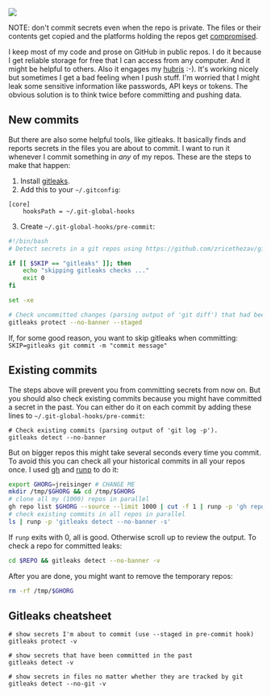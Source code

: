 ![](https://user-images.githubusercontent.com/1047259/233588004-d2feae9d-5962-462a-bc6f-6d426ab8f026.png)

NOTE: don't commit secrets even when the repo is private. The files or their contents get copied and the platforms holding the repos get [compromised](https://www.darkreading.com/application-security/github-private-rsa-ssh-key-mistakenly-exposed-public-repository).

I keep most of my code and prose on GitHub in public repos. I do it because I get reliable storage for free that I can access from any computer. And it might be helpful to others. Also it engages my [hubris](https://thethreevirtues.com/) :-). It's working nicely but sometimes I get a bad feeling when I push stuff. I'm worried that I might leak some sensitive information like passwords, API keys or tokens. The obvious solution is to think twice before committing and pushing data.

## New commits

But there are also some helpful tools, like gitleaks. It basically finds and reports secrets in the files you are about to commit. I want to run it whenever I commit something in *any* of my repos. These are the steps to make that happen:

1. Install [gitleaks](https://github.com/gitleaks/gitleaks).
2. Add this to your `~/.gitconfig`:

```
[core]
    hooksPath = ~/.git-global-hooks
```

3. Create `~/.git-global-hooks/pre-commit`:

```sh
#!/bin/bash
# Detect secrets in a git repos using https://github.com/zricethezav/gitleaks

if [[ $SKIP == "gitleaks" ]]; then
    echo "skipping gitleaks checks ..."
    exit 0
fi

set -xe

# Check uncommitted changes (parsing output of 'git diff') that had been 'git add'ed.
gitleaks protect --no-banner --staged
```

If, for some good reason, you want to skip gitleaks when committing: `SKIP=gitleaks git commit -m "commit message"`

## Existing commits

The steps above will prevent you from committing secrets from now on. But you should also check existing commits because you might have committed a secret in the past. You can either do it on each commit by adding these lines to `~/.git-global-hooks/pre-commit`:

```
# Check existing commits (parsing output of 'git log -p').
gitleaks detect --no-banner
```

But on bigger repos this might take several seconds every time you commit. To avoid this you can check all your historical commits in all your repos once. I used [gh](https://cli.github.com/) and [runp](https://github.com/jreisinger/runp) to do it:

```sh
export GHORG=jreisinger # CHANGE ME
mkdir /tmp/$GHORG && cd /tmp/$GHORG
# clone all my (1000) repos in parallel
gh repo list $GHORG --source --limit 1000 | cut -f 1 | runp -p 'gh repo clone'
# check existing commits in all repos in parallel
ls | runp -p 'gitleaks detect --no-banner -s'
```

If `runp` exits with 0, all is good. Otherwise scroll up to review the output. To check a repo for committed leaks:

```sh
cd $REPO && gitleaks detect --no-banner -v
```

After you are done, you might want to remove the temporary repos:

```sh
rm -rf /tmp/$GHORG
```

## Gitleaks cheatsheet

```
# show secrets I'm about to commit (use --staged in pre-commit hook)
gitleaks protect -v

# show secrets that have been committed in the past
gitleaks detect -v

# show secrets in files no matter whether they are tracked by git
gitleaks detect --no-git -v
```
